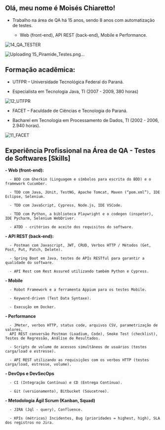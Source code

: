 ## Olá, meu nome é Moisés Chiaretto!

- Trabalho na área de QA há 15 anos, sendo 8 anos com automatização de testes.
    
    - Web (front-end), API REST (back-end), Mobile e Performance.

![14_QA_TESTER](https://github.com/moiseschiaretto/moiseschiaretto/assets/84775466/bd2f91c5-1d54-4225-bb09-378f85961152)

![Uploading 15_Piramide_Testes.png…]()

## Formação acadêmica:

- UTFPR – Universidade Tecnológica Federal do Paraná.

- Especialista em Tecnologia Java, TI (2007 - 2009, 380 horas)


![12_UTFPR](https://github.com/moiseschiaretto/moiseschiaretto/assets/84775466/62bd0a69-81d2-4f2a-b383-62028b8b36d2)



- FACET – Faculdade de Ciências e Tecnologia do Paraná.

- Bacharel em Tecnologia em Processamento de Dados, TI (2002 - 2006, 2.940 horas).


![11_FACET](https://github.com/moiseschiaretto/moiseschiaretto/assets/84775466/967a1b40-5034-4ccc-b476-f315e25af75c)



## Experiência Profissional na Área de QA - Testes de Softwares [Skills]
  
  **- Web (front-end):**
  
      - BDD com Gherkin (Linguagem e símbolos para escrita do BDD) e o framework Cucumber.
  
      - TDD com Java, JUnit, TestNG, Apache Tomcat, Maven (“pom.xml”), IDE Eclipse, Selenium.
  
      - TDD com JavaScript, Cypress, Node.js, IDE VSCode.
  
      - TDD com Python, a biblioteca Playwright e o codegen (inspetor), IDE Pycharm, Selenium WebDriver.
  
      - ATDD - critérios de aceite dos requisitos do software.
  
  **- API REST (back-end):**
  
      - Postman com Javascript, JWT, CRUD, Verbos HTTP / Métodos (Get, Post, Put, Patch, Delete).
  
      - Spring Boot em Java, testes de APIs RESTful para garantir a qualidade do software.
  
      - API Rest com Rest Assured utilizando também Python e Cypress.
  
  **- Mobile**
  
      - Robot Framework e a ferramenta Appium para os testes Mobile.
  
      - Keyword-driven (Test Data Syntaxe).
  
      - Execução em Docker.
  
  **- Performance**
  
      - JMeter, verbos HTTP, status code, arquivos CSV, parametrização de valores,
      API REST conversão Postman (Loadium, Code), Smoke Test (checklist), Testes de Regressão, Análise de Resultados.
  
      - Scripts de volume de acessos simultâneos de usuários (testes carga/load e estresse).
  
      - API REST utilizando as requisições com os verbos HTTP (testes carga/load, estresse, volume).

  
  **- DevOps e DevSecOps**
  
      - CI (Integração Contínua) e CD (Entrega Contínua).

      - Git (versionamento), Bitbucket (Soucetree).


  **- Metodologia Ágil Scrum (Kanban, Squad)**
  
      - JIRA (Jql - query), Confluence.

      - KPIs (métricas) Incidentes, Bug (prioridades = highest, high), SLA dos registros no Jira.

  
